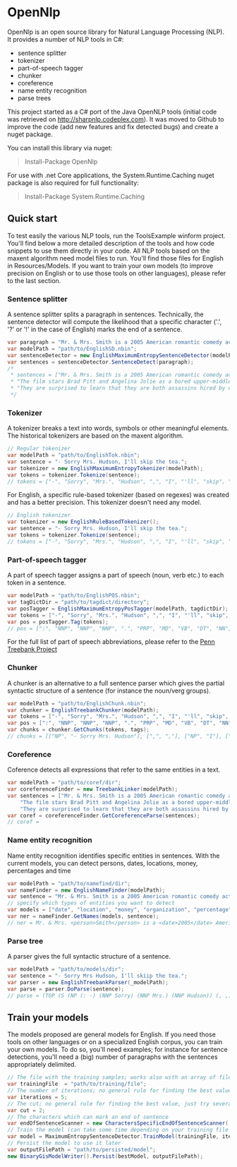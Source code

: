 # OpenNlp

OpenNlp is an open source library for Natural Language Processing (NLP). 
It provides a number of NLP tools in C#:
* sentence splitter
* tokenizer
* part-of-speech tagger
* chunker
* coreference
* name entity recognition
* parse trees

This project started as a C# port of the Java OpenNLP tools (initial code was retrieved on http://sharpnlp.codeplex.com). It was moved to Github to improve the code (add new features and fix detected bugs) and create a nuget package.

You can install this library via nuget: 
>Install-Package OpenNlp 

For use with .net Core applications, the System.Runtime.Caching nuget package is also required for full functionality:
>Install-Package System.Runtime.Caching

## Quick start

To test easily the various NLP tools, run the ToolsExample winform project.
You'll find below a more detailed description of the tools and how code snippets to use them directly in your code.
All NLP tools based on the maxent algorithm need model files to run. You'll find those files for English in Resources/Models. If you want to train your own models (to improve precision on English or to use those tools on other languages), please refer to the last section.

### Sentence splitter
A sentence splitter splits a paragraph in sentences. 
Technically, the sentence detector will compute the likelihood that a specific character ('.', '?' or '!' in the case of English) marks the end of a sentence.

```csharp
var paragraph = "Mr. & Mrs. Smith is a 2005 American romantic comedy action film. The film stars Brad Pitt and Angelina Jolie as a bored upper-middle class married couple. They are surprised to learn that they are both assassins hired by competing agencies to kill each other.";
var modelPath = "path/to/EnglishSD.nbin";
var sentenceDetector = new EnglishMaximumEntropySentenceDetector(modelPath);
var sentences = sentenceDetector.SentenceDetect(paragraph);
/* 
 * sentences = ["Mr. & Mrs. Smith is a 2005 American romantic comedy action film.", 
 * "The film stars Brad Pitt and Angelina Jolie as a bored upper-middle class married couple.", 
 * "They are surprised to learn that they are both assassins hired by competing agencies to kill each other."]
 */
```

### Tokenizer
A tokenizer breaks a text into words, symbols or other meaningful elements.
The historical tokenizers are based on the maxent algorithm.

```csharp
// Regular tokenizer
var modelPath = "path/to/EnglishTok.nbin";
var sentence = "- Sorry Mrs. Hudson, I'll skip the tea.";
var tokenizer = new EnglishMaximumEntropyTokenizer(modelPath);
var tokens = tokenizer.Tokenize(sentence);
// tokens = ["-", "Sorry", "Mrs.", "Hudson", ",", "I", "'ll", "skip", "the", "tea", "."]
```

For English, a specific rule-based tokenizer (based on regexes) was created and has a better precision. This tokenizer doesn't need any model.
```csharp
// English tokenizer
var tokenizer = new EnglishRuleBasedTokenizer();
var sentence = "- Sorry Mrs. Hudson, I'll skip the tea.";
var tokens = tokenizer.Tokenize(sentence);
// tokens = ["-", "Sorry", "Mrs.", "Hudson", ",", "I", "'ll", "skip", "the", "tea", "."]
```


### Part-of-speech tagger
A part of speech tagger assigns a part of speech (noun, verb etc.) to each token in a sentence.

```csharp
var modelPath = "path/to/EnglishPOS.nbin";
var tagDictDir = "path/to/tagdict/directory";
var posTagger = EnglishMaximumEntropyPosTagger(modelPath, tagdictDir);
var tokens = ["-", "Sorry", "Mrs.", "Hudson", ",", "I", "'ll", "skip", "the", "tea", "."];
var pos = posTagger.Tag(tokens);
// pos = [":", "NNP", "NNP", "NNP", ".", "PRP", "MD", "VB", "DT", "NN", "."]
```
For the full list of part of speech abbreviations, please refer to the [Penn Treebank Project](https://www.ling.upenn.edu/courses/Fall_2003/ling001/penn_treebank_pos.html)

### Chunker
A chunker is an alternative to a full sentence parser which gives the partial syntactic structure of a sentence (for instance the noun/verg groups).
```csharp
var modelPath = "path/to/EnglishChunk.nbin";
var chunker = EnglishTreebankChunker(modelPath);
var tokens = ["-", "Sorry", "Mrs.", "Hudson", ",", "I", "'ll", "skip", "the", "tea", "."];
var pos = [":", "NNP", "NNP", "NNP", ".", "PRP", "MD", "VB", "DT", "NN", "."];
var chunks = chunker.GetChunks(tokens, tags);
// chunks = [["NP", "- Sorry Mrs. Hudson"], [",", ","], ["NP", "I"], ["VP", "'ll skip"], ["NP", "the tea"], [".", "."]]
```

### Coreference
Coference detects all expressions that refer to the same entities in a text.

```csharp
var modelPath = "path/to/coref/dir";
var coreferenceFinder = new TreebankLinker(modelPath);
var sentences = ["Mr. & Mrs. Smith is a 2005 American romantic comedy action film.", 
	"The film stars Brad Pitt and Angelina Jolie as a bored upper-middle class married couple.", 
	"They are surprised to learn that they are both assassins hired by competing agencies to kill each other."];
var coref = coreferenceFinder.GetCoreferenceParse(sentences);
// coref = 
```

### Name entity recognition
Name entity recognition identifies specific entities in sentences. With the current models, you can detect persons, dates, locations, money, percentages and time

```csharp
var modelPath = "path/to/namefind/dir";
var nameFinder = new EnglishNameFinder(modelPath);
var sentence = "Mr. & Mrs. Smith is a 2005 American romantic comedy action film.";
// specify which types of entities you want to detect
var models = ["date", "location", "money", "organization", "percentage", "person", "time"];
var ner = nameFinder.GetNames(models, sentence);
// ner = Mr. & Mrs. <person>Smith</person> is a <date>2005</date> American romantic comedy action film.
```

### Parse tree
A parser gives the full syntactic structure of a sentence.

```csharp
var modelPath = "path/to/models/dir";
var sentence = "- Sorry Mrs Hudson, I'll skiip the tea.";
var parser = new EnglishTreebankParser(_modelPath);
var parse = parser.DoParse(sentence);
// parse = (TOP (S (NP (: -) (NNP Sorry) (NNP Mrs.) (NNP Hudson)) (, ,) (NP (PRP I)) (VP (MD 'll) (VP (VB skip) (NP (DT the) (NN tea)))) (. .)))
```

## Train your models
The models proposed are general models for English. If you need those tools on other languages or on a specialized English corpus, you can train your own models.
To do so, you'll need examples; for instance for sentence detections, you'll need a (big) number of paragraphs with the sentences appropriately delimited.

```csharp
// The file with the training samples; works also with an array of files
var trainingFile  = "path/to/training/file";
// The number of iterations; no general rule for finding the best value, just try several!
var iterations = 5;
// The cut; no general rule for finding the best value, just try several!
var cut = 2;
// The characters which can mark an end of sentence
var endOfSentenceScanner = new CharactersSpecificEndOfSentenceScanner('.', '?', '!', '"', '-', '…');
// Train the model (can take some time depending on your training file size)
var model = MaximumEntropySentenceDetector.TrainModel(trainingFile, iterations, cut, endOfSentenceScanner);
// Persist the model to use it later
var outputFilePath = "path/to/persisted/model";
new BinaryGisModelWriter().Persist(bestModel, outputFilePath);
```
